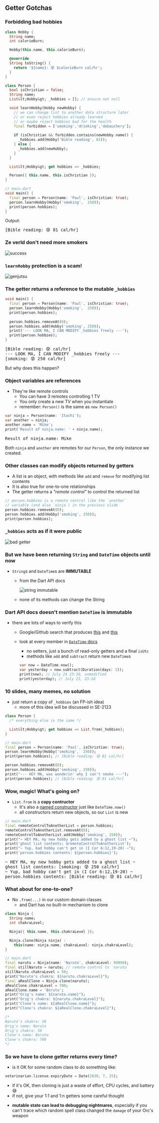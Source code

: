 Getter Gotchas
--------------



### Forbidding bad hobbies

```dart [1-11 | 18-29 | 36-41]
class Hobby {
  String name;
  int calorieBurn;

  Hobby(this.name, this.calorieBurn);

  @override
  String toString() {
    return '${name}: 😰 $calorieBurn cal/hr';
  }
}

class Person {
  bool isChristian = false;
  String name;
  List&lt;Hobby&gt; _hobbies = []; // ensure not null

  void learnHobby(Hobby newHobby) {
    // we can change list to another data structure later
    // or even reject hobbies already learned
    // or maybe reject hobbies bad for the health
    final forbidden = ['smoking','drinking','debauchery'];
        
    if (isChristian && forbidden.contains(newHobby.name)) {
      _hobbies.add(Hobby('Bible reading', 81));
    } else {
      _hobbies.add(newHobby);
    }
  }

  List&lt;Hobby&gt; get hobbies => _hobbies;

  Person({ this.name, this.isChristian });
}

// main.dart
void main() {
  final person = Person(name: 'Paul', isChristian: true);
  person.learnHobby(Hobby('smoking',  250));
  print(person.hobbies);
}
```

Output:

<pre>
[Bible reading: 😰 81 cal/hr]
</pre>



### Ze verld don't need more smokers

![success](images/success.jpg)



### `learnHobby` protection is a scam!

![genjutsu](images/genjutsu.jpg)



### The getter returns a reference to the mutable `_hobbies`

```dart
void main() {
  final person = Person(name: 'Paul', isChristian: true);
  person.learnHobby(Hobby('smoking',  250));
  print(person.hobbies);
  
  person.hobbies.removeAt(0);
  person.hobbies.add(Hobby('smoking', 250));
  print('--- LOOK MA, I CAN MODIFY _hobbies freely ---');
  print(person.hobbies);
}
```

<pre>
[Bible reading: 😰 cal/hr]
--- LOOK MA, I CAN MODIFY _hobbies freely ---
[smoking: 😰 250 cal/hr]
</pre>

But why does this happen?



### Object variables are references

* They're like remote controls
  - You can have 3 remotes controlling 1 TV
  - You only create a new TV when you instantiate
  - remember: `Person()` is the same as `new Person()`

```dart
var ninja = Person(name: 'Itachi');
var another = ninja;
another.name = 'Mike';
print('Result of ninja.name: ' + ninja.name);
```

<pre>
Result of ninja.name: Mike
</pre>

Both `ninja` and `another` are remotes for our `Person`, the only instance we created.



### Other classes can modify objects returned by getters

* A list is an object, with methods like `add` and `remove` for modifying list contents
* It is also true for one-to-one relationships
* The getter returns a _"remote control"_ to control the returned list

```dart
// person.hobbies is a remote control like the `another` 
// variable (and also `ninja`) in the previous slide
person.hobbies.removeAt(0);
person.hobbies.add(Hobby('smoking', 250));
print(person.hobbies);
```



### `_hobbies` acts as if it were public

![bad getter](images/bad-getter.jpg)



### But we have been returning `String` and `DateTime` objects until now

+ `String`s and `DateTime`s are **IMMUTABLE**
  - from the Dart API docs

    ![string immutable](images/string-immutable.png)

  - none of its methods can change the String



### Dart API docs doesn't mention `DateTime` is immutable

+ there are lots of ways to verify this
  - Google/Github search that produces [this](https://github.com/google/built_value.dart/issues/111#issuecomment-275609045) and [this](https://medium.com/@florian_32814/date-time-526a4f86badb)
  - look at every member in [`DateTime` docs](https://api.dart.dev/stable/2.8.4/dart-core/DateTime-class.html)
    + no setters, just a bunch of read-only getters and a final `isUtc`
    + methods like `add` and `subtract` return new `DateTime`s
    
    ```dart
    var now = DateTime.now();
    var yesterday = now.subtract(Duration(days: 1));
    print(now); // July 24 23:10, unmodified
    print(yesterday); // July 23, 23:10
    ```



### 10 slides, many memes, no solution

* just return a copy of `_hobbies` (an FP-ish idea)
  - more of this idea will be discussed in SE-2123

```dart [4 | 7-15]
class Person {
  /* everything else is the same */

  List&lt;Hobby&gt; get hobbies => List.from(_hobbies);
}

// main.dart
final person = Person(name: 'Paul', isChristian: true);
person.learnHobby(Hobby('smoking',  250));
print(person.hobbies); // [Bible reading: 😰 81 cal/hr]

person.hobbies.removeAt(0);
person.hobbies.add(Hobby('smoking', 250));
print("--- HEY MA, was wonderin' why I can't smoke ---");
print(person.hobbies); // [Bible reading: 😰 81 cal/hr]
```



### Wow, magic!  What's going on?

* `List.from` is a **copy contructor**
  - It's also a [named constructor]((https://dart.dev/guides/language/language-tour#constructors))
    just like `DateTime.now()`
  - all constructors return new objects, so our `List` is new

```dart
// main.dart
final remoteControlToAnotherList = person.hobbies;
remoteControlToAnotherList.removeAt(0);
remoteControlToAnotherList.add(Hobby('smoking', 250));
print("~ HEY MA, my new hobby gets added to a ghost list ~");
print('ghost list contents: $remoteControlToAnotherList');
print("~ Yup, bad hobby can't get in (I Cor 6:12,19-20) ~");
print('person.hobbies contents: ${person.hobbies}');
```

<pre>
~ HEY MA, my new hobby gets added to a ghost list ~
ghost list contents: [smoking: 😰 250 cal/hr]
~ Yup, bad hobby can't get in (I Cor 6:12,19-20) ~
person.hobbies contents: [Bible reading: 😰 81 cal/hr]
</pre>



### What about for one-to-one?
* No `.from(...)` in our custom domain classes
  - and Dart has no built-in mechanism to clone

```dart [1-9 | 11-22 | 24-30]
class Ninja {
  String name;
  int chakraLevel;

  Ninja({ this.name, this.chakraLevel });

  Ninja.clone(Ninja ninja) : 
    this(name: ninja.name, chakraLevel: ninja.chakraLevel);
}

// main.dart
final naruto = Ninja(name: 'Naruto', chakraLevel: 99999);
final stillNaruto = naruto; // remote control to `naruto`
stillNaruto.chakraLevel = 50;
print("Naruto's chakra: ${naruto.chakraLevel}");
final aRealClone = Ninja.clone(naruto);
aRealClone.chakraLevel = 700;
aRealClone.name = 'Boruto';
print("Orig's name: ${naruto.name}");
print("Orig's chakra: ${naruto.chakraLevel}");
print("Clone's name: ${aRealClone.name}");
print("Clone's chakra: ${aRealClone.chakraLevel}");

/*
Naruto's chakra: 50
Orig's name: Naruto
Orig's chakra: 50
Clone's name: Boruto
Clone's chakra: 700
*/
```



### So we have to clone getter returns every time?

- is it OK for some random class to do something like:
```dart
veterinarian.license.expiryDate = Date(2030, 7, 25);
```

  + if it's OK, then cloning is just a waste of effort, CPU cycles, and battery 😅
  + if not, give your 1:1 and 1:n getters some careful thought
- **mutable state can lead to debugging nightmares**, especially if you can't trace which random 
  spell class changed the `damage` of your Orc's weapon
